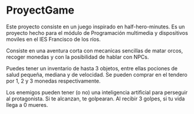 # ProyectGame
Este proyecto consiste en un juego inspirado en half-hero-minutes. Es un proyecto hecho para el módulo de Programación multimedia y dispositivos moviles
en el IES Francisco de los ríos. 

Consiste en una aventura corta con mecanicas sencillas de matar orcos, recoger monedas y con la posibilidad de hablar con NPCs.

Puedes tener un inventario de hasta 3 objetos, entre ellas pociones de salud pequeña, mediana y de velocidad. Se pueden comprar en el tendero por 1, 2 y 3 monedas respectivamente.

Los enemigos pueden tener (o no) una inteligencia artificial para perseguir al protagonista. Si te alcanzan, te golpearan. Al recibir 3 golpes, si tu vida llega a 0 mueres.
